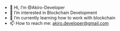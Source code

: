 - 👋 Hi, I’m @Akiro-Developer
- 👀 I’m interested in Blockchain Development
- 🌱 I’m currently learning how to work with blockchain
- 📫 How to reach me: akiro.developer@gmail.com


